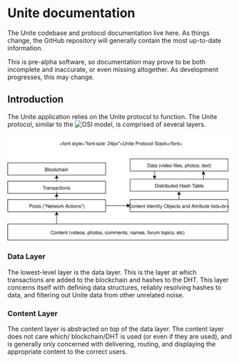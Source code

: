 # Unite documentation

The Unite codebase and protocol documentation live here. As things change, the
GitHub repository will generally contain the most up-to-date information.

This is pre-alpha software, so documentation may prove to be both incomplete
and inaccurate, or even missing altogether. As development progresses, this
may change.

## Introduction

The Unite application relies on the Unite protocol to function. The Unite
protocol, similar to the ![OSI model](https://en.wikipedia.org/wiki/OSI_model),
is comprised of several layers.

![Protocol Stack](protocol_stack.svg)

### Data Layer

The lowest-level layer is the data layer. This is the layer at which
transactions are added to the blockchain and hashes to the DHT. This layer
concerns itself with defining data structures, reliably resolving hashes to
data, and filtering out Unite data from other unrelated noise.

### Content Layer

The content layer is abstracted on top of the data layer. The content layer does
not care which/ blockchain/DHT is used (or even if they are used), and is
generally only concerned with delivering, routing, and displaying the
appropriate content to the correct users. 
